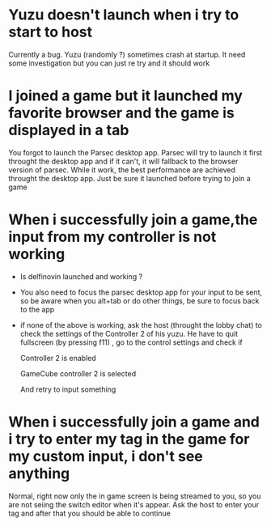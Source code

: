 # Yuzu doesn't launch when i try to start to host

Currently a bug. Yuzu (randomly ?) sometimes crash at startup. It need some investigation but you can just re try and it should work

# I joined a game but it launched my favorite browser and the game is displayed in a tab

You forgot to launch the Parsec desktop app. Parsec will try to launch it first throught the desktop app and if it can't, it will fallback to the browser version of parsec. While it work, the best performance are achieved throught the desktop app. Just be sure it launched before trying to join a game

# When i successfully join a game,the input from my controller is not working

- Is delfinovin launched and working ?
- You also need to focus the parsec desktop app for your input to be sent, so be aware when you alt+tab or do other things, be sure to focus back to the app
- if none of the above is working, ask the host (throught the lobby chat) to check the settings of the Controller 2 of his yuzu. He have to quit fullscreen (by pressing f11) , go to the control settings and check if

  Controller 2 is enabled

  GameCube controller 2 is selected

  And retry to input something

# When i successfully join a game and i try to enter my tag in the game for my custom input, i don't see anything

Normal, right now only the in game screen is being streamed to you, so you are not seiing the switch editor when it's appear. Ask the host to enter your tag and after that you should be able to continue
